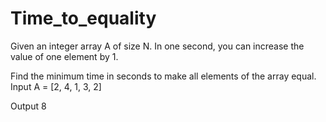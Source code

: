 # Time_to_equality

Given an integer array A of size N. In one second, you can increase the value of one element by 1.

Find the minimum time in seconds to make all elements of the array equal.
Input
A = [2, 4, 1, 3, 2]

Output
8
